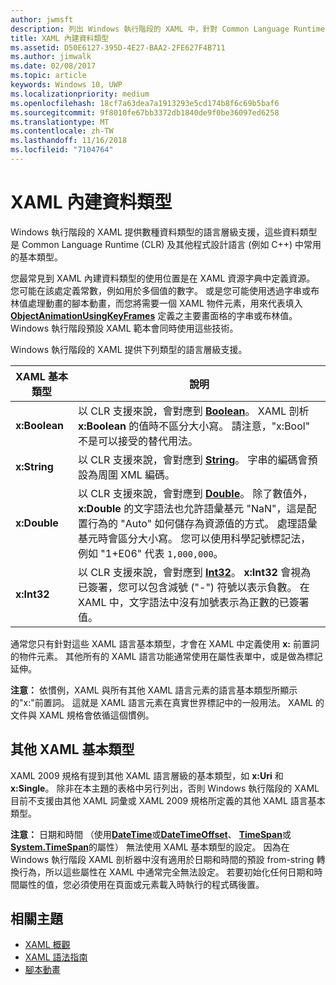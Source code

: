 ```yaml
---
author: jwmsft
description: 列出 Windows 執行階段的 XAML 中，針對 Common Language Runtime (CLR) 及其他程式設計語言 (例如 C++) 中特定資料類型的語言層級支援。
title: XAML 內建資料類型
ms.assetid: D50E6127-395D-4E27-BAA2-2FE627F4B711
ms.author: jimwalk
ms.date: 02/08/2017
ms.topic: article
keywords: Windows 10, UWP
ms.localizationpriority: medium
ms.openlocfilehash: 18cf7a63dea7a1913293e5cd174b8f6c69b5baf6
ms.sourcegitcommit: 9f8010fe67bb3372db1840de9f0be36097ed6258
ms.translationtype: MT
ms.contentlocale: zh-TW
ms.lasthandoff: 11/16/2018
ms.locfileid: "7104764"
---
```

# <a name="xaml-intrinsic-data-types"></a>XAML 內建資料類型


Windows 執行階段的 XAML 提供數種資料類型的語言層級支援，這些資料類型是 Common Language Runtime (CLR) 及其他程式設計語言 (例如 C++) 中常用的基本類型。

您最常見到 XAML 內建資料類型的使用位置是在 XAML 資源字典中定義資源。 您可能在該處定義常數，例如用於多個值的數字。 或是您可能使用透過字串或布林值處理動畫的腳本動畫，而您將需要一個 XAML 物件元素，用來代表填入 [**ObjectAnimationUsingKeyFrames**](https://msdn.microsoft.com/library/windows/apps/br210320) 定義之主要畫面格的字串或布林值。 Windows 執行階段預設 XAML 範本會同時使用這些技術。

Windows 執行階段的 XAML 提供下列類型的語言層級支援。

| XAML 基本類型 | 說明 |
|-------|-------------|
| **x:Boolean**  | 以 CLR 支援來說，會對應到 [**Boolean**](https://msdn.microsoft.com/library/windows/apps/xaml/system.boolean.aspx)。 XAML 剖析 **x:Boolean** 的值時不區分大小寫。 請注意，"x:Bool" 不是可以接受的替代用法。 |
| **x:String**   | 以 CLR 支援來說，會對應到 [**String**](https://msdn.microsoft.com/library/windows/apps/xaml/system.string.aspx)。 字串的編碼會預設為周圍 XML 編碼。 |
| **x:Double**   | 以 CLR 支援來說，會對應到 [**Double**](https://msdn.microsoft.com/library/windows/apps/xaml/system.double.aspx)。 除了數值外，**x:Double** 的文字語法也允許語彙基元 "NaN"，這是配置行為的 "Auto" 如何儲存為資源值的方式。 處理語彙基元時會區分大小寫。 您可以使用科學記號標記法，例如 "1+E06" 代表 `1,000,000`。 |
| **x:Int32**    | 以 CLR 支援來說，會對應到 [**Int32**](https://msdn.microsoft.com/library/windows/apps/xaml/system.int32.aspx)。 **x:Int32** 會視為已簽署，您可以包含減號 ("-") 符號以表示負數。 在 XAML 中，文字語法中沒有加號表示為正數的已簽署值。 |

通常您只有針對這些 XAML 語言基本類型，才會在 XAML 中定義使用 **x:** 前置詞的物件元素。 其他所有的 XAML 語言功能通常使用在屬性表單中，或是做為標記延伸。

**注意：** 依慣例，XAML 與所有其他 XAML 語言元素的語言基本類型所顯示的"x:"前置詞。 這就是 XAML 語言元素在真實世界標記中的一般用法。 XAML 的文件與 XAML 規格會依循這個慣例。

## <a name="other-xaml-primitives"></a>其他 XAML 基本類型

XAML 2009 規格有提到其他 XAML 語言層級的基本類型，如 **x:Uri** 和 **x:Single**。 除非在本主題的表格中另行列出，否則 Windows 執行階段的 XAML 目前不支援由其他 XAML 詞彙或 XAML 2009 規格所定義的其他 XAML 語言基本類型。

**注意：** 日期和時間 （使用[**DateTime**](https://msdn.microsoft.com/library/windows/apps/br206576)或[**DateTimeOffset**](https://msdn.microsoft.com/library/windows/apps/xaml/system.datetimeoffset.aspx)、 [**TimeSpan**](https://msdn.microsoft.com/library/windows/apps/br225996)或[**System.TimeSpan**](https://msdn.microsoft.com/library/windows/apps/xaml/system.timespan.aspx)的屬性） 無法使用 XAML 基本類型的設定。 因為在 Windows 執行階段 XAML 剖析器中沒有適用於日期和時間的預設 from-string 轉換行為，所以這些屬性在 XAML 中通常完全無法設定。 若要初始化任何日期和時間屬性的值，您必須使用在頁面或元素載入時執行的程式碼後置。

## <a name="related-topics"></a>相關主題

* [XAML 概觀](xaml-overview.md)
* [XAML 語法指南](xaml-syntax-guide.md)
* [腳本動畫](https://msdn.microsoft.com/library/windows/apps/mt187354)
 


